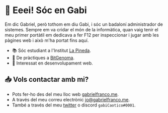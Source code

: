 # 👋 Eeei! Sóc en Gabi

Em dic Gabriel, però tothom em diu Gabi, i sóc un badaloní administrador de sistemes. Sempre em va cridar el món de la informàtica, quan vaig tenir el meu primer portàtil em dedicava a fer F12 per inspeccionar i jugar amb les pàgines web i això m'ha portat fins aquí.

- 📚 Sóc estudiant a l'Institut [La Pineda](http://inslapineda.cat).
- 🔧 De pràctiques a [BitGenoma](https://bitgenoma.com/).
- 🌱 Interessat en desenvolupament web.

## 📥 Vols contactar amb mi?

- Pots fer-ho des del meu lloc web [gabrielfranco.me](https://gabrielfranco.me/).
- A través del meu correu electrònic jo@gabrielfranco.me.
- També a través del meu [twitter](https://twitter.com/gabiCaotico) o discord `gabiCaotico#0001`.
